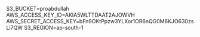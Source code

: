 S3_BUCKET=proabdullah
AWS_ACCESS_KEY_ID=AKIA5WLTTDAAT2AJOWVH
AWS_SECRET_ACCESS_KEY=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
S3_REGION=ap-south-1
